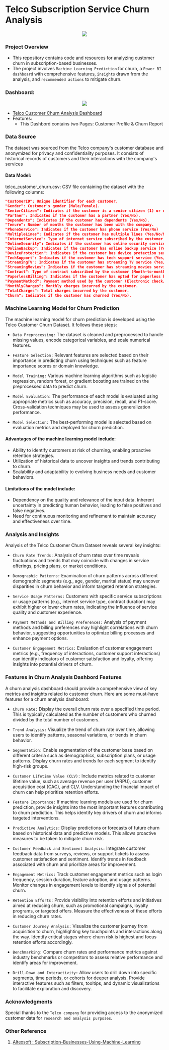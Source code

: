 # Telco Subscription Service Churn Analysis

<p align = "center">
<img src = ".\Images\Subscription Service Churn.png"> </img> </p>

### Project Overview

- This repository contains code and resources for analyzing customer churn in subscription-based businesses. 
- The project involves `Machine Learning Prediction` for churn, a `Power BI dashboard` with comprehensive features, `insights` drawn from the analysis, and `recommended actions` to mitigate churn.

### Dashboard:
   <p align = "center">
<img src = ".\Images\Dashboard First Page.jpg"> </img> </p>

- [Telco Customer Churn Analysis Dashboard](https://app.powerbi.com/view?r=eyJrIjoiMWRhNmJiOWYtZWY1MC00OTEwLTg5NGEtZWYyODNmMDdjMzVkIiwidCI6Ijk3ZTRiZDI4LTExNzMtNGIwYy04Yjg4LWE2NTE4ZmJiMWRkOCJ9)
- Features:
   - This Dashbord contains two Pages: Customer Profile & Churn Report

  
### Data Source
The dataset was sourced from the Telco company's customer database and anonymized for privacy and confidentiality purposes. It consists of historical records of customers and their interactions with the company's services



#### Data Model:
telco_customer_churn.csv: CSV file containing the dataset with the following columns:

``` json
"CustomerID": Unique identifier for each customer.
"Gender": Customer's gender (Male/Female).
"SeniorCitizen": Indicates if the customer is a senior citizen (1) or not (0).
"Partner": Indicates if the customer has a partner (Yes/No).
"Dependents": Indicates if the customer has dependents (Yes/No).
"Tenure": Number of months the customer has been with the company.
"PhoneService": Indicates if the customer has phone service (Yes/No)
"MultipleLines": Indicates if the customer has multiple lines (Yes/No/No phone service).
"InternetService": Type of internet service subscribed by the customer (DSL/Fiber optic/No).
"OnlineSecurity": Indicates if the customer has online security service (Yes/No/No internet service).
"OnlineBackup": Indicates if the customer has online backup service (Yes/No/No internet service).
"DeviceProtection": Indicates if the customer has device protection service (Yes/No/No internet service).
"TechSupport": Indicates if the customer has tech support service (Yes/No/No internet service).
"StreamingTV": Indicates if the customer has streaming TV service (Yes/No/No internet service).
"StreamingMovies": Indicates if the customer has streaming movies service (Yes/No/No internet service).
"Contract": Type of contract subscribed by the customer (Month-to-month/One year/Two year).
"PaperlessBilling": Indicates if the customer has opted for paperless billing (Yes/No).
"PaymentMethod": Payment method used by the customer (Electronic check/Mailed check/Bank transfer (automatic)/Credit card (automatic)).
"MonthlyCharges": Monthly charges incurred by the customer.
"TotalCharges": Total charges incurred by the customer.
"Churn": Indicates if the customer has churned (Yes/No).

```
### Machine Learning Model for Churn Prediction
The machine learning model for churn prediction is developed using the Telco Customer Churn Dataset. It follows these steps:

- `Data Preprocessing:` The dataset is cleaned and preprocessed to handle missing values, encode categorical variables, and scale numerical features.

- `Feature Selection:` Relevant features are selected based on their importance in predicting churn using techniques such as feature importance scores or domain knowledge.

- `Model Training:` Various machine learning algorithms such as logistic regression, random forest, or gradient boosting are trained on the preprocessed data to predict churn.

- `Model Evaluation:` The performance of each model is evaluated using appropriate metrics such as accuracy, precision, recall, and F1-score. Cross-validation techniques may be used to assess generalization performance.

- `Model Selection:` The best-performing model is selected based on evaluation metrics and deployed for churn prediction.

#### Advantages of the machine learning model include:

- Ability to identify customers at risk of churning, enabling proactive retention strategies.
- Utilization of historical data to uncover insights and trends contributing to churn.
- Scalability and adaptability to evolving business needs and customer behaviors.

#### Limitations of the model include:

- Dependency on the quality and relevance of the input data.
Inherent uncertainty in predicting human behavior, leading to false positives and false negatives.
- Need for continuous monitoring and refinement to maintain accuracy and effectiveness over time.

### Analysis and Insights
Analysis of the Telco Customer Churn Dataset reveals several key insights:

- `Churn Rate Trends:` Analysis of churn rates over time reveals fluctuations and trends that may coincide with changes in service offerings, pricing plans, or market conditions.

- `Demographic Patterns:` Examination of churn patterns across different demographic segments (e.g., age, gender, marital status) may uncover disparities in churn behavior and inform targeted retention strategies.

- `Service Usage Patterns:` Customers with specific service subscriptions or usage patterns (e.g., internet service type, contract duration) may exhibit higher or lower churn rates, indicating the influence of service quality and customer experience.

- `Payment Methods and Billing Preferences:` Analysis of payment methods and billing preferences may highlight correlations with churn behavior, suggesting opportunities to optimize billing processes and enhance payment options.

- `Customer Engagement Metrics:` Evaluation of customer engagement metrics (e.g., frequency of interactions, customer support interactions) can identify indicators of customer satisfaction and loyalty, offering insights into potential drivers of churn.


### Features in Churn Analysis Dashbord Features

A churn analysis dashboard should provide a comprehensive view of key metrics and insights related to customer churn. Here are some must-have features for a churn analysis dashboard:

- `Churn Rate:` Display the overall churn rate over a specified time period. This is typically calculated as the number of customers who churned divided by the total number of customers.

- `Trend Analysis:` Visualize the trend of churn rate over time, allowing users to identify patterns, seasonal variations, or trends in churn behavior.

- `Segmentation:` Enable segmentation of the customer base based on different criteria such as demographics, subscription plans, or usage patterns. Display churn rates and trends for each segment to identify high-risk groups.

- `Customer Lifetime Value (CLV):` Include metrics related to customer lifetime value, such as average revenue per user (ARPU), customer acquisition cost (CAC), and CLV. Understanding the financial impact of churn can help prioritize retention efforts.

- `Feature Importance:` If machine learning models are used for churn prediction, provide insights into the most important features contributing to churn prediction. This helps identify key drivers of churn and informs targeted interventions.

- `Predictive Analytics:` Display predictions or forecasts of future churn based on historical data and predictive models. This allows proactive measures to be taken to mitigate churn risk.

- `Customer Feedback and Sentiment Analysis:` Integrate customer feedback data from surveys, reviews, or support tickets to assess customer satisfaction and sentiment. Identify trends in feedback associated with churn and prioritize areas for improvement.

- `Engagement Metrics:` Track customer engagement metrics such as login frequency, session duration, feature adoption, and usage patterns. Monitor changes in engagement levels to identify signals of potential churn.

- `Retention Efforts:` Provide visibility into retention efforts and initiatives aimed at reducing churn, such as promotional campaigns, loyalty programs, or targeted offers. Measure the effectiveness of these efforts in reducing churn rates.

- `Customer Journey Analysis:` Visualize the customer journey from acquisition to churn, highlighting key touchpoints and interactions along the way. Identify critical stages where churn risk is highest and focus retention efforts accordingly.

- `Benchmarking:` Compare churn rates and performance metrics against industry benchmarks or competitors to assess relative performance and identify areas for improvement.

- `Drill-Down and Interactivity:` Allow users to drill down into specific segments, time periods, or cohorts for deeper analysis. Provide interactive features such as filters, tooltips, and dynamic visualizations to facilitate exploration and discovery.


### Acknowledgments
Special thanks to the `Telco company` for providing access to the anonymized customer data for `research and analysis purposes`.

### Other Reference

   1. [Altexsoft : Subscription-Businesses-Using-Machine-Learning](https://www.altexsoft.com/blog/customer-churn-prediction-for-subscription-businesses-using-machine-learning-main-approaches-and-models/)


